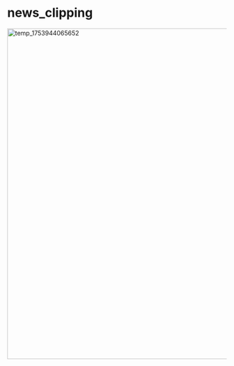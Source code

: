 # news_clipping

<img width="843" height="759" alt="temp_1753944065652" src="https://github.com/user-attachments/assets/4de4323b-24c3-4e58-8e11-eba4d622c9d4" />
